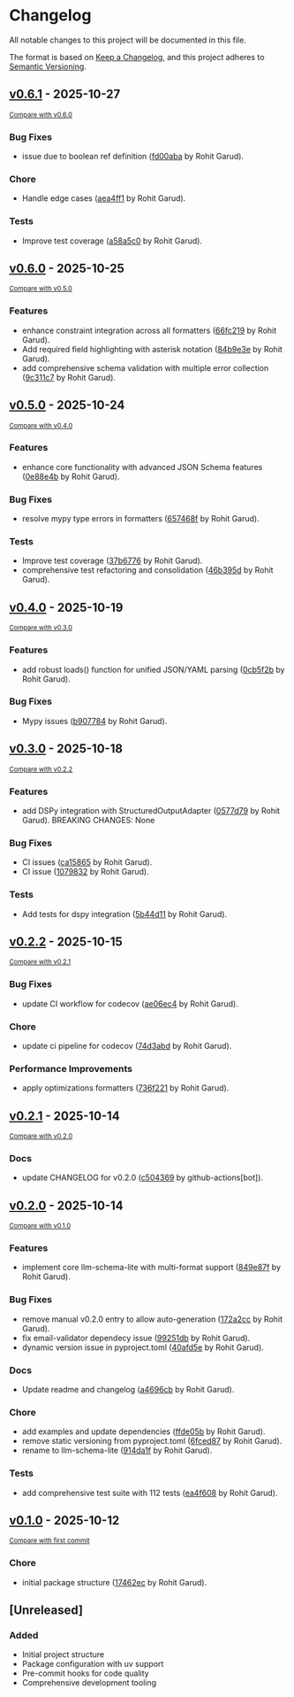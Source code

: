 # Changelog

All notable changes to this project will be documented in this file.

The format is based on [Keep a Changelog](https://keepachangelog.com/en/1.0.0/),
and this project adheres to [Semantic Versioning](https://semver.org/spec/v2.0.0.html).

<!-- insertion marker -->
## [v0.6.1](https://github.com/rohitgarud/llm-schema-lite/releases/tag/v0.6.1) - 2025-10-27

<small>[Compare with v0.6.0](https://github.com/rohitgarud/llm-schema-lite/compare/v0.6.0...v0.6.1)</small>

### Bug Fixes

- issue due to boolean ref definition ([fd00aba](https://github.com/rohitgarud/llm-schema-lite/commit/fd00aba1b9a0522cc8cf4285251416d6fbad9874) by Rohit Garud).

### Chore

- Handle edge cases ([aea4ff1](https://github.com/rohitgarud/llm-schema-lite/commit/aea4ff16a3e8af6e25924bd9debd4ff530183010) by Rohit Garud).

### Tests

- Improve test coverage ([a58a5c0](https://github.com/rohitgarud/llm-schema-lite/commit/a58a5c047622072a248563dd31f092287e14fdef) by Rohit Garud).

## [v0.6.0](https://github.com/rohitgarud/llm-schema-lite/releases/tag/v0.6.0) - 2025-10-25

<small>[Compare with v0.5.0](https://github.com/rohitgarud/llm-schema-lite/compare/v0.5.0...v0.6.0)</small>

### Features

- enhance constraint integration across all formatters ([66fc219](https://github.com/rohitgarud/llm-schema-lite/commit/66fc219d3567b314b5e0ee4c2df931b6b80e9876) by Rohit Garud).
- Add required field highlighting with asterisk notation ([84b9e3e](https://github.com/rohitgarud/llm-schema-lite/commit/84b9e3edb304bbd2aad3db2fa0636728c3b88658) by Rohit Garud).
- add comprehensive schema validation with multiple error collection ([9c311c7](https://github.com/rohitgarud/llm-schema-lite/commit/9c311c7e5bd28cd93c81a67929abd87a7a39d115) by Rohit Garud).

## [v0.5.0](https://github.com/rohitgarud/llm-schema-lite/releases/tag/v0.5.0) - 2025-10-24

<small>[Compare with v0.4.0](https://github.com/rohitgarud/llm-schema-lite/compare/v0.4.0...v0.5.0)</small>

### Features

- enhance core functionality with advanced JSON Schema features ([0e88e4b](https://github.com/rohitgarud/llm-schema-lite/commit/0e88e4b149787e7121ae0b076d3c7a1ac5ced58a) by Rohit Garud).

### Bug Fixes

- resolve mypy type errors in formatters ([657468f](https://github.com/rohitgarud/llm-schema-lite/commit/657468f177a72645f676759cbfb906ba6ea06408) by Rohit Garud).

### Tests

- Improve test coverage ([37b6776](https://github.com/rohitgarud/llm-schema-lite/commit/37b67763888990cf52995a265057940d831490bb) by Rohit Garud).
- comprehensive test refactoring and consolidation ([46b395d](https://github.com/rohitgarud/llm-schema-lite/commit/46b395d46aee8175299eb114b8d6ddc4993a9e34) by Rohit Garud).

## [v0.4.0](https://github.com/rohitgarud/llm-schema-lite/releases/tag/v0.4.0) - 2025-10-19

<small>[Compare with v0.3.0](https://github.com/rohitgarud/llm-schema-lite/compare/v0.3.0...v0.4.0)</small>

### Features

- add robust loads() function for unified JSON/YAML parsing ([0cb5f2b](https://github.com/rohitgarud/llm-schema-lite/commit/0cb5f2b8285e59a6697e5488e3fc24919210419e) by Rohit Garud).

### Bug Fixes

- Mypy issues ([b907784](https://github.com/rohitgarud/llm-schema-lite/commit/b907784b62c7289d57487312e7baf68c9b6f22de) by Rohit Garud).

## [v0.3.0](https://github.com/rohitgarud/llm-schema-lite/releases/tag/v0.3.0) - 2025-10-18

<small>[Compare with v0.2.2](https://github.com/rohitgarud/llm-schema-lite/compare/v0.2.2...v0.3.0)</small>

### Features

- add DSPy integration with StructuredOutputAdapter ([0577d79](https://github.com/rohitgarud/llm-schema-lite/commit/0577d790392fd0c48756a837a61655ad7757fb3f) by Rohit Garud). BREAKING CHANGES: None

### Bug Fixes

- CI issues ([ca15865](https://github.com/rohitgarud/llm-schema-lite/commit/ca15865dbff247bd62ddc3fb748ad23d78654af0) by Rohit Garud).
- CI issue ([1079832](https://github.com/rohitgarud/llm-schema-lite/commit/107983288cddb34b5509f043d386597057164089) by Rohit Garud).

### Tests

- Add tests for dspy integration ([5b44d11](https://github.com/rohitgarud/llm-schema-lite/commit/5b44d1115a9c909c5390c703babe2a54bf42e3b7) by Rohit Garud).

## [v0.2.2](https://github.com/rohitgarud/llm-schema-lite/releases/tag/v0.2.2) - 2025-10-15

<small>[Compare with v0.2.1](https://github.com/rohitgarud/llm-schema-lite/compare/v0.2.1...v0.2.2)</small>

### Bug Fixes

- update CI workflow for codecov ([ae06ec4](https://github.com/rohitgarud/llm-schema-lite/commit/ae06ec48b112d574c0181b2ee9cfb5b63d572f7d) by Rohit Garud).

### Chore

- update ci pipeline for codecov ([74d3abd](https://github.com/rohitgarud/llm-schema-lite/commit/74d3abd745b6744fec21aec0a8c38fba42feaaa9) by Rohit Garud).

### Performance Improvements

- apply optimizations formatters ([736f221](https://github.com/rohitgarud/llm-schema-lite/commit/736f221c55e998c5ec96602bd4bbe838d36a1cff) by Rohit Garud).

## [v0.2.1](https://github.com/rohitgarud/llm-schema-lite/releases/tag/v0.2.1) - 2025-10-14

<small>[Compare with v0.2.0](https://github.com/rohitgarud/llm-schema-lite/compare/v0.2.0...v0.2.1)</small>

### Docs

- update CHANGELOG for v0.2.0 ([c504369](https://github.com/rohitgarud/llm-schema-lite/commit/c50436906db08107c3a26e0dafea1e83af62fd8d) by github-actions[bot]).

## [v0.2.0](https://github.com/rohitgarud/llm-schema-lite/releases/tag/v0.2.0) - 2025-10-14

<small>[Compare with v0.1.0](https://github.com/rohitgarud/llm-schema-lite/compare/v0.1.0...v0.2.0)</small>

### Features

- implement core llm-schema-lite with multi-format support ([849e87f](https://github.com/rohitgarud/llm-schema-lite/commit/849e87f33d39f941579a550eab963ac00cf02aaf) by Rohit Garud).

### Bug Fixes

- remove manual v0.2.0 entry to allow auto-generation ([172a2cc](https://github.com/rohitgarud/llm-schema-lite/commit/172a2ccc32d027ae6629d34f904f72f59c3511ee) by Rohit Garud).
- fix email-validator dependecy issue ([99251db](https://github.com/rohitgarud/llm-schema-lite/commit/99251db68c4af4217b8e3ed0010ff890e8fbfc72) by Rohit Garud).
- dynamic version issue in pyproject.toml ([40afd5e](https://github.com/rohitgarud/llm-schema-lite/commit/40afd5ec03eb16c8e95131e75b5887396864344b) by Rohit Garud).

### Docs

- Update readme and changelog ([a4696cb](https://github.com/rohitgarud/llm-schema-lite/commit/a4696cb58c99c8888cd0cdaadec5102869119332) by Rohit Garud).

### Chore

- add examples and update dependencies ([ffde05b](https://github.com/rohitgarud/llm-schema-lite/commit/ffde05b22c8b7a786a98c0dcb01125039ce80df1) by Rohit Garud).
- remove static versioning from pyproject.toml ([6fced87](https://github.com/rohitgarud/llm-schema-lite/commit/6fced872ffc1126527ff99e847cd582a490d95d9) by Rohit Garud).
- rename to llm-schema-lite ([914da1f](https://github.com/rohitgarud/llm-schema-lite/commit/914da1fca8873731302453b5eeaafcacc7b23749) by Rohit Garud).

### Tests

- add comprehensive test suite with 112 tests ([ea4f608](https://github.com/rohitgarud/llm-schema-lite/commit/ea4f60852bbe9bd917d68bb8bf5f3f3e9ce9fbad) by Rohit Garud).

## [v0.1.0](https://github.com/rohitgarud/llm-schema-lite/releases/tag/v0.1.0) - 2025-10-12

<small>[Compare with first commit](https://github.com/rohitgarud/llm-schema-lite/compare/51766385b3c7e7172bfae5e8e8c8b1b431ad0a24...v0.1.0)</small>

### Chore

- initial package structure ([17462ec](https://github.com/rohitgarud/llm-schema-lite/commit/17462ec0c8e135e202d58cf808ac732396ed8d58) by Rohit Garud).


## [Unreleased]

### Added
- Initial project structure
- Package configuration with uv support
- Pre-commit hooks for code quality
- Comprehensive development tooling
